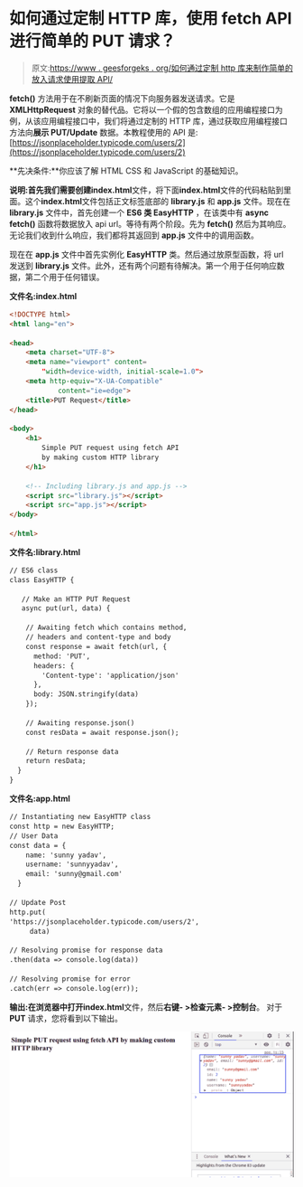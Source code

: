 # 如何通过定制 HTTP 库，使用 fetch API 进行简单的 PUT 请求？

> 原文:[https://www . geesforgeks . org/如何通过定制 http 库来制作简单的放入请求使用提取 API/](https://www.geeksforgeeks.org/how-to-make-simple-put-request-using-fetch-api-by-making-custom-http-library/)

**fetch()** 方法用于在不刷新页面的情况下向服务器发送请求。它是 **XMLHttpRequest** 对象的替代品。它将以一个假的包含数组的应用编程接口为例，从该应用编程接口中，我们将通过定制的 HTTP 库，通过获取应用编程接口方法向**展示 PUT/Update** 数据。本教程使用的 API 是:[https://jsonplaceholder.typicode.com/users/2](https://jsonplaceholder.typicode.com/users/2)

**先决条件:**你应该了解 HTML CSS 和 JavaScript 的基础知识。

**说明:**首先我们需要创建**index.html**文件，将下面**index.html**文件的代码粘贴到里面。这个**index.html**文件包括正文标签底部的 **library.js** 和 **app.js** 文件。现在在 **library.js** 文件中，首先创建一个 **ES6 类 EasyHTTP** ，在该类中有 **async fetch()** 函数将数据放入 api url。等待有两个阶段。先为 **fetch()** 然后为其响应。无论我们收到什么响应，我们都将其返回到 **app.js** 文件中的调用函数。

现在在 **app.js** 文件中首先实例化 **EasyHTTP** 类。然后通过放原型函数，将 url 发送到 **library.js** 文件。此外，还有两个问题有待解决。第一个用于任何响应数据，第二个用于任何错误。

**文件名:index.html**

```html
<!DOCTYPE html>
<html lang="en">

<head>
    <meta charset="UTF-8">
    <meta name="viewport" content=
        "width=device-width, initial-scale=1.0">
    <meta http-equiv="X-UA-Compatible"
            content="ie=edge">
    <title>PUT Request</title>
</head>

<body>
    <h1>
        Simple PUT request using fetch API 
        by making custom HTTP library
    </h1>

    <!-- Including library.js and app.js -->
    <script src="library.js"></script>
    <script src="app.js"></script>
</body>

</html>
```

**文件名:library.html**

```html
// ES6 class
class EasyHTTP {

   // Make an HTTP PUT Request
   async put(url, data) {

    // Awaiting fetch which contains method,
    // headers and content-type and body
    const response = await fetch(url, {
      method: 'PUT',
      headers: {
        'Content-type': 'application/json'
      },
      body: JSON.stringify(data)
    });

    // Awaiting response.json()
    const resData = await response.json();

    // Return response data 
    return resData;
  }
}
```

**文件名:app.html**

```html
// Instantiating new EasyHTTP class
const http = new EasyHTTP;
// User Data
const data = {
    name: 'sunny yadav',
    username: 'sunnyyadav',
    email: 'sunny@gmail.com'
  }

// Update Post
http.put(
'https://jsonplaceholder.typicode.com/users/2',
     data)

// Resolving promise for response data
.then(data => console.log(data))

// Resolving promise for error
.catch(err => console.log(err));
```

**输出:**在浏览器中打开**index.html**文件，然后**右键- >检查元素- >控制台**。
对于 **PUT** 请求，您将看到以下输出。

![](img/f87b5e5ec282ec64275b5f9f91e4a567.png)